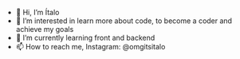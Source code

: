 - 👋 Hi, I’m Ítalo
- 👀 I’m interested in learn more about code, to become a coder and achieve my goals
- 🌱 I’m currently learning front and backend
- 📫 How to reach me, Instagram: @omgitsitalo



